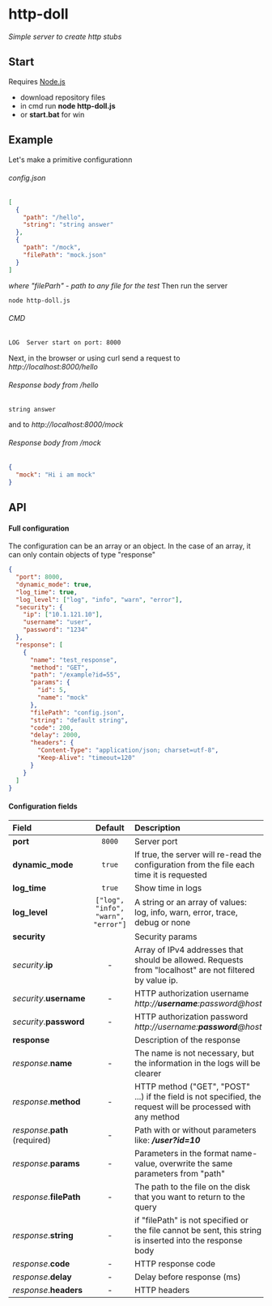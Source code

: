 # http-doll
*Simple server to create http stubs*
## Start
Requires [Node.js](https://nodejs.org/)
* download repository files
* in cmd run **node http-doll.js**
* or **start.bat** for win

## Example
Let's make a primitive configurationn
###### config.json
```json
[
  {
    "path": "/hello",
    "string": "string answer"
  },
  {
    "path": "/mock",
    "filePath": "mock.json"
  }
]
```
*where "fileParh" - path to any file for the test*
Then run the server
    
    node http-doll.js
###### CMD
```cmd
LOG  Server start on port: 8000
```
Next, in the browser or using curl send a request to *http://localhost:8000/hello*
###### Response body from /hello

    string answer
and to *http://localhost:8000/mock*
###### Response body from /mock
```json
{
  "mock": "Hi i am mock"
}
```
## API
#### Full configuration
The configuration can be an array or an object. In the case of an array, it can only contain objects of type "response"
```json
{
  "port": 8000,
  "dynamic_mode": true, 
  "log_time": true,
  "log_level": ["log", "info", "warn", "error"],
  "security": {
    "ip": ["10.1.121.10"],
    "username": "user",
    "password": "1234"
  },
  "response": [
    {
      "name": "test_response",
      "method": "GET",
      "path": "/example?id=55",
      "params": {
        "id": 5,
        "name": "mock"
      },
      "filePath": "config.json",
      "string": "default string",
      "code": 200,
      "delay": 2000,
      "headers": {
        "Content-Type": "application/json; charset=utf-8",
        "Keep-Alive": "timeout=120"
      }
    }
  ]
}
```
#### Configuration fields
Field                     | Default                                | Description
:-------------------------|:------------------------------------:  | :-----------------------------------
**port**                  | `8000`                                 | Server port
**dynamic_mode**          | `true`                                 | If true, the server will re-read the configuration from the file each time it is requested
**log_time**              | `true`                                 | Show time in logs
**log_level**             | ``["log", "info", "warn", "error"]``   | A string or an array of values: log, info, warn, error, trace, debug or none
**security**              |                                        | Security params
*security*.**ip**         | -                                      | Array of IPv4 addresses that should be allowed. Requests from "localhost" are not filtered by value ip.
*security*.**username**   | -                                      | HTTP authorization username        *http://**username**:*password*@host*
*security*.**password**   | -                                      | HTTP authorization password *http://*username*:**password**@host*
**response**              |                                        | Description of the response
*response*.**name**       | -                                      | The name is not necessary, but the information in the logs will be clearer
*response*.**method**     | -                                      | HTTP method ("GET", "POST" ...) if the field is not specified, the request will be processed with any method
*response*.**path** (required)    | -                              | Path with or without parameters like: ***/user?id=10***
*response*.**params**     | -                                      | Parameters in the format name-value, overwrite the same parameters from "path"
*response*.**filePath**   | -                                      | The path to the file on the disk that you want to return to the query
*response*.**string**     | -                                      | if "filePath" is not specified or the file cannot be sent, this string is inserted into the response body
*response*.**code**       | -                                      | HTTP response code
*response*.**delay**      | -                                      | Delay before response (ms)
*response*.**headers**    | -                                      | HTTP headers

 
